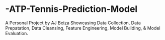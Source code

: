 # -ATP-Tennis-Prediction-Model
A Personal Project by AJ Beiza Showcasing Data Collection, Data Prepatation, Data Cleansing, Feature Engineering, Model Building, &amp; Model Evaluation.
